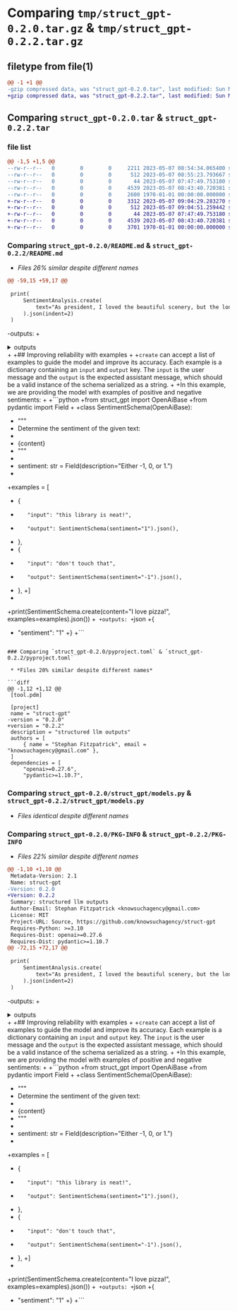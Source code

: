 # Comparing `tmp/struct_gpt-0.2.0.tar.gz` & `tmp/struct_gpt-0.2.2.tar.gz`

## filetype from file(1)

```diff
@@ -1 +1 @@
-gzip compressed data, was "struct_gpt-0.2.0.tar", last modified: Sun May  7 08:55:23 2023, max compression
+gzip compressed data, was "struct_gpt-0.2.2.tar", last modified: Sun May  7 09:04:51 2023, max compression
```

## Comparing `struct_gpt-0.2.0.tar` & `struct_gpt-0.2.2.tar`

### file list

```diff
@@ -1,5 +1,5 @@
--rw-r--r--   0        0        0     2211 2023-05-07 08:54:34.065400 struct_gpt-0.2.0/README.md
--rw-r--r--   0        0        0      512 2023-05-07 08:55:23.793667 struct_gpt-0.2.0/pyproject.toml
--rw-r--r--   0        0        0       44 2023-05-07 07:47:49.753180 struct_gpt-0.2.0/struct_gpt/__init__.py
--rw-r--r--   0        0        0     4539 2023-05-07 08:43:40.720381 struct_gpt-0.2.0/struct_gpt/models.py
--rw-r--r--   0        0        0     2600 1970-01-01 00:00:00.000000 struct_gpt-0.2.0/PKG-INFO
+-rw-r--r--   0        0        0     3312 2023-05-07 09:04:29.283270 struct_gpt-0.2.2/README.md
+-rw-r--r--   0        0        0      512 2023-05-07 09:04:51.259442 struct_gpt-0.2.2/pyproject.toml
+-rw-r--r--   0        0        0       44 2023-05-07 07:47:49.753180 struct_gpt-0.2.2/struct_gpt/__init__.py
+-rw-r--r--   0        0        0     4539 2023-05-07 08:43:40.720381 struct_gpt-0.2.2/struct_gpt/models.py
+-rw-r--r--   0        0        0     3701 1970-01-01 00:00:00.000000 struct_gpt-0.2.2/PKG-INFO
```

### Comparing `struct_gpt-0.2.0/README.md` & `struct_gpt-0.2.2/README.md`

 * *Files 26% similar despite different names*

```diff
@@ -59,15 +59,17 @@
 
 print(
     SentimentAnalysis.create(
         text="As president, I loved the beautiful scenery, but the long hike was exhausting."
     ).json(indent=2)
 )
 ```
-outputs:
+<details>
+<summary>outputs</summary>
+
 ```json
 {
   "words_to_sentiment": {
     "As": {
       "sentiment": "0"
     },
     "president,": {
@@ -106,7 +108,48 @@
   },
   "overall_sentiment": {
     "sentiment": "0"
   },
   "narrator": "president"
 }
 ```
+
+</details>
+
+## Improving reliability with examples
+
+`create` can accept a list of examples to guide the model and improve its accuracy. Each example is a dictionary containing an `input` and `output` key. The `input` is the user message and the `output` is the expected assistant message, which should be a valid instance of the schema serialized as a string.
+
+In this example, we are providing the model with examples of positive and negative sentiments:
+
+```python
+from struct_gpt import OpenAiBase
+from pydantic import Field
+
+class SentimentSchema(OpenAiBase):
+    """
+    Determine the sentiment of the given text:
+
+    {content}
+    """
+
+    sentiment: str = Field(description="Either -1, 0, or 1.")
+
+examples = [
+    {
+        "input": "this library is neat!",
+        "output": SentimentSchema(sentiment="1").json(),
+    },
+    {
+        "input": "don't touch that",
+        "output": SentimentSchema(sentiment="-1").json(),
+    },
+]
+
+print(SentimentSchema.create(content="I love pizza!", examples=examples).json())
+```
+outputs:
+```json
+{
+  "sentiment": "1"
+}
+```
```

### Comparing `struct_gpt-0.2.0/pyproject.toml` & `struct_gpt-0.2.2/pyproject.toml`

 * *Files 20% similar despite different names*

```diff
@@ -1,12 +1,12 @@
 [tool.pdm]
 
 [project]
 name = "struct-gpt"
-version = "0.2.0"
+version = "0.2.2"
 description = "structured llm outputs"
 authors = [
     { name = "Stephan Fitzpatrick", email = "knowsuchagency@gmail.com" },
 ]
 dependencies = [
     "openai>=0.27.6",
     "pydantic>=1.10.7",
```

### Comparing `struct_gpt-0.2.0/struct_gpt/models.py` & `struct_gpt-0.2.2/struct_gpt/models.py`

 * *Files identical despite different names*

### Comparing `struct_gpt-0.2.0/PKG-INFO` & `struct_gpt-0.2.2/PKG-INFO`

 * *Files 22% similar despite different names*

```diff
@@ -1,10 +1,10 @@
 Metadata-Version: 2.1
 Name: struct-gpt
-Version: 0.2.0
+Version: 0.2.2
 Summary: structured llm outputs
 Author-Email: Stephan Fitzpatrick <knowsuchagency@gmail.com>
 License: MIT
 Project-URL: Source, https://github.com/knowsuchagency/struct-gpt
 Requires-Python: >=3.10
 Requires-Dist: openai>=0.27.6
 Requires-Dist: pydantic>=1.10.7
@@ -72,15 +72,17 @@
 
 print(
     SentimentAnalysis.create(
         text="As president, I loved the beautiful scenery, but the long hike was exhausting."
     ).json(indent=2)
 )
 ```
-outputs:
+<details>
+<summary>outputs</summary>
+
 ```json
 {
   "words_to_sentiment": {
     "As": {
       "sentiment": "0"
     },
     "president,": {
@@ -119,7 +121,48 @@
   },
   "overall_sentiment": {
     "sentiment": "0"
   },
   "narrator": "president"
 }
 ```
+
+</details>
+
+## Improving reliability with examples
+
+`create` can accept a list of examples to guide the model and improve its accuracy. Each example is a dictionary containing an `input` and `output` key. The `input` is the user message and the `output` is the expected assistant message, which should be a valid instance of the schema serialized as a string.
+
+In this example, we are providing the model with examples of positive and negative sentiments:
+
+```python
+from struct_gpt import OpenAiBase
+from pydantic import Field
+
+class SentimentSchema(OpenAiBase):
+    """
+    Determine the sentiment of the given text:
+
+    {content}
+    """
+
+    sentiment: str = Field(description="Either -1, 0, or 1.")
+
+examples = [
+    {
+        "input": "this library is neat!",
+        "output": SentimentSchema(sentiment="1").json(),
+    },
+    {
+        "input": "don't touch that",
+        "output": SentimentSchema(sentiment="-1").json(),
+    },
+]
+
+print(SentimentSchema.create(content="I love pizza!", examples=examples).json())
+```
+outputs:
+```json
+{
+  "sentiment": "1"
+}
+```
```

